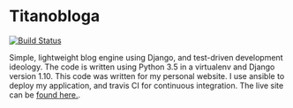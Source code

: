# Titanobloga
[![Build Status](https://travis-ci.org/itorain/titanobloga.svg?branch=master)](https://travis-ci.org/itorain/titanobloga)

Simple, lightweight blog engine using Django, and test-driven development ideology. The code is written using Python 3.5 in a virtualenv and Django version 1.10. This code was written for my personal website. I use ansible to deploy my application, and travis CI for continuous integration. The live site can be [found here.](http://dev.zaylabs.me/blog/). 
